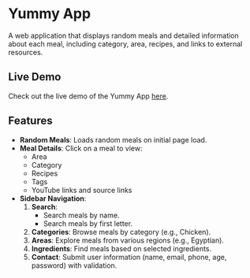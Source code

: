 # Yummy App

A web application that displays random meals and detailed information about each meal, including category, area, recipes, and links to external resources.

## Live Demo

Check out the live demo of the Yummy App [here](https://your-live-demo-url.com).

## Features

- **Random Meals**: Loads random meals on initial page load.
- **Meal Details**: Click on a meal to view:
  - Area
  - Category
  - Recipes
  - Tags
  - YouTube links and source links
- **Sidebar Navigation**:
  1. **Search**:
     - Search meals by name.
     - Search meals by first letter.
  2. **Categories**: Browse meals by category (e.g., Chicken).
  3. **Areas**: Explore meals from various regions (e.g., Egyptian).
  4. **Ingredients**: Find meals based on selected ingredients.
  5. **Contact**: Submit user information (name, email, phone, age, password) with validation.
